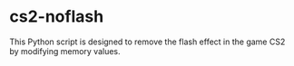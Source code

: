 # cs2-noflash
This Python script is designed to remove the flash effect in the game CS2 by modifying memory values.
